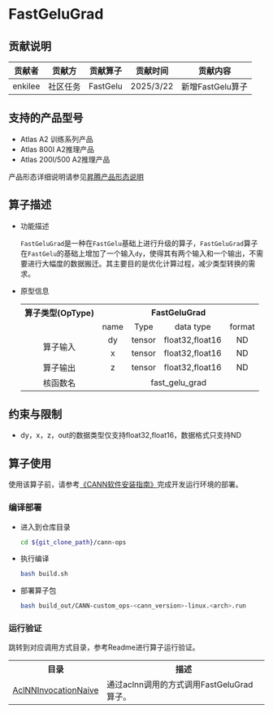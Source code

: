 # FastGeluGrad
## 贡献说明
| 贡献者     | 贡献方  | 贡献算子     | 贡献时间      | 贡献内容         |
|---------|------|----------|-----------|--------------|
| enkilee | 社区任务 | FastGelu | 2025/3/22 | 新增FastGelu算子 |

## 支持的产品型号

- Atlas A2 训练系列产品
- Atlas 800I A2推理产品
- Atlas 200I/500 A2推理产品

产品形态详细说明请参见[昇腾产品形态说明](http://www.hiascend.com/document/redirect/CannCommunityProductForm)

## 算子描述
- 功能描述

  `FastGeluGrad‌`是一种在`FastGelu`基础上进行升级的算子，`FastGeluGrad`算子在`FastGelu`的基础上增加了一个输入`dy`，使得其有两个输入和一个输出，不需要进行大幅度的数据搬迁。其主要目的是优化计算过程，减少类型转换的需求。

- 原型信息
  <table>
    <tr><th align="center">算子类型(OpType)</th><th colspan="4" align="center">FastGeluGrad</th></tr> 
    <tr><td align="center"> </td><td align="center">name</td><td align="center">Type</td><td align="center">data type</td><td align="center">format</td></tr>  
    <tr><td rowspan="3" align="center">算子输入</td>
     
    <tr><td align="center">dy</td><td align="center">tensor</td><td align="center">float32,float16</td><td align="center">ND</td></tr>  
    <tr><td align="center">x</td><td align="center">tensor</td><td align="center">float32,float16</td><td align="center">ND</td></tr>  
    
    <tr><td rowspan="1" align="center">算子输出</td>
    <td align="center">z</td><td align="center">tensor</td><td align="center">float32,float16</td><td align="center">ND</td></tr>  
    
    <tr><td rowspan="1" align="center">核函数名</td><td colspan="4" align="center">fast_gelu_grad</td></tr>  
  </table>

## 约束与限制
- dy，x，z，out的数据类型仅支持float32,float16，数据格式只支持ND

## 算子使用
使用该算子前，请参考[《CANN软件安装指南》](https://hiascend.com/document/redirect/CannCommunityInstSoftware)完成开发运行环境的部署。

### 编译部署
  - 进入到仓库目录

    ```bash
    cd ${git_clone_path}/cann-ops
    ```

  - 执行编译

    ```bash
    bash build.sh
    ```

  - 部署算子包

    ```bash
    bash build_out/CANN-custom_ops-<cann_version>-linux.<arch>.run
    ```

### 运行验证
跳转到对应调用方式目录，参考Readme进行算子运行验证。
<table>
    <th>目录</th><th>描述</th>
    <tr>
        <td><a href="./examples/AclNNInvocationNaive"> AclNNInvocationNaive</td><td>通过aclnn调用的方式调用FastGeluGrad算子。</td>
    </tr>
</table>

